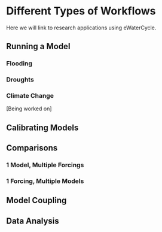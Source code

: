 # Different Types of Workflows



Here we will link to research applications using eWaterCycle.

## Running a Model

### Flooding



### Droughts

### Climate Change

[Being worked on]

## Calibrating Models

## Comparisons

### 1 Model, Multiple Forcings

### 1 Forcing, Multiple Models

## Model Coupling

## Data Analysis





